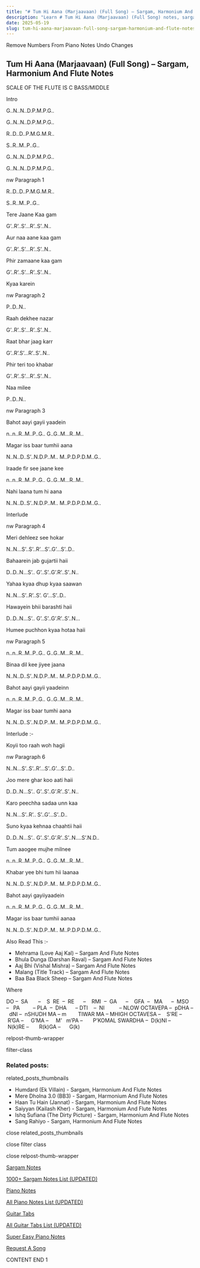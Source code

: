 ```yaml
---
title: "# Tum Hi Aana (Marjaavaan) (Full Song) – Sargam, Harmonium And Flute Notes"
description: "Learn # Tum Hi Aana (Marjaavaan) (Full Song) notes, sargam, harmonium notations and flute notes. Easy step-by-step tutorial for beginners."
date: 2025-05-19
slug: tum-hi-aana-marjaavaan-full-song-sargam-harmonium-and-flute-notes
---
```


Remove Numbers From Piano Notes
Undo Changes



## Tum Hi Aana (Marjaavaan) (Full Song) – Sargam, Harmonium And Flute Notes



SCALE OF THE FLUTE IS C BASS/MIDDLE



Intro



G..N..N..D.P.M.P.G..



G..N..N..D.P.M.P.G..



R..D..D..P.M.G.M.R..



S..R..M..P..G..



G..N..N..D.P.M.P.G..



G..N..N..D.P.M.P.G..



nw Paragraph 1

R..D..D..P.M.G.M.R..



S..R..M..P..G..



Tere Jaane Kaa gam



G’..R’..S’…R’..S’..N..



Aur naa aane kaa gam



G’..R’..S’…R’..S’..N..



Phir zamaane kaa gam



G’..R’..S’…R’..S’..N..



Kyaa karein

nw Paragraph 2



P..D..N..



Raah dekhee nazar



G’..R’..S’…R’..S’..N..



Raat bhar jaag karr



G’..R’.S’…R’..S’..N..



Phir teri too khabar



G’..R’..S’…R’..S’..N..



Naa milee



P..D..N..



nw Paragraph 3

Bahot aayi gayii yaadein



n..n..R..M..P..G.. G..G..M…R..M..



Magar iss baar tumhii aana



N..N..D..S’..N.D.P..M.. M..P.D.P.D.M..G..



Iraade fir see jaane kee



n..n..R..M..P..G.. G..G..M…R..M..



Nahi laana tum hi aana



N..N..D..S’..N.D.P..M.. M..P.D.P.D.M..G..



Interlude

nw Paragraph 4



Meri dehleez see hokar



N..N…S’..S’..R’…S’..G’…S’..D..



Bahaarein jab gujartii haii



D..D..N…S’.. G’..S’..G’.R’..S’..N..



Yahaa kyaa dhup kyaa saawan



N..N…S’..R’..S’. G’…S’..D..



Hawayein bhii barashti haii



D..D..N…S’.. G’..S’..G’.R’..S’..N…



Humee puchhon kyaa hotaa haii



nw Paragraph 5

n..n..R..M..P..G.. G..G..M…R..M..



Binaa dil kee jiyee jaana



N..N..D..S’..N.D.P..M.. M..P.D.P.D.M..G..



Bahot aayi gayii yaadeinn



n..n..R..M..P..G.. G..G..M…R..M..



Magar iss baar tumhi aana



N..N..D..S’..N.D.P..M.. M..P.D.P.D.M..G..



Interlude :-



Koyii too raah woh hagii

nw Paragraph 6



N..N…S’..S’..R’…S’..G’…S’..D..



Joo mere ghar koo aati haii



D..D..N…S’.. G’..S’..G’.R’..S’..N..



Karo peechha sadaa unn kaa



N..N…S’..R’.. S’..G’…S’..D..



Suno kyaa kehnaa chaahtii haii



D..D..N…S’.. G’..S’..G’.R’..S’..N….S’.N.D..



Tum aaogee mujhe milnee



n..n..R..M..P..G.. G..G..M…R..M..



Khabar yee bhi tum hii laanaa



N..N..D..S’..N.D.P..M.. M..P.D.P.D.M..G..



Bahot aayi gayiiyaadein



n..n..R..M..P..G.. G..G..M…R..M..



Magar iss baar tumhii aanaa



N..N..D..S’..N.D.P..M.. M..P.D.P.D.M..G..



Also Read This :-



* Mehrama (Love Aaj Kal) – Sargam And Flute Notes
* Bhula Dunga (Darshan Raval) – Sargam And Flute Notes
* Aaj Bhi (Vishal Mishra) – Sargam And Flute Notes
* Malang (Title Track) – Sargam And Flute Notes
* Baa Baa Black Sheep – Sargam And Flute Notes



Where



DO –  SA       –    S  RE  –  RE      –    RMI  –  GA      –    GFA  –   MA      –  MSO  –   PA         – PLA  –  DHA      – DTI    –  NI          – NLOW OCTAVEPA –  pDHA –  dNI –  nSHUDH MA – m        TIWAR MA – MHIGH OCTAVESA –    S’RE –     R’GA –     G’MA –     M’   m’PA –       P’KOMAL SWARDHA –  D(k)NI –       N(k)RE –       R(k)GA –      G(k)



relpost-thumb-wrapper

filter-class

### Related posts:

related_posts_thumbnails

* Humdard (Ek Villain) - Sargam, Harmonium And Flute Notes
* Mere Dholna 3.0 (BB3) - Sargam, Harmonium And Flute Notes
* Haan Tu Hain (Jannat) - Sargam, Harmonium And Flute Notes
* Saiyyan (Kailash Kher) - Sargam, Harmonium And Flute Notes
* Ishq Sufiana (The Dirty Picture) - Sargam, Harmonium And Flute Notes
* Sang Rahiyo - Sargam, Harmonium And Flute Notes

close related_posts_thumbnails

close filter class

close relpost-thumb-wrapper

[Sargam Notes](https://www.notationsworld.com/sargam-notes.html)

[1000+ Sargam Notes List (UPDATED)](https://www.notationsworld.com/all-songs-list-sargam-notes.html)

[Piano Notes](https://www.notationsworld.com/piano-notes.html)

[All Piano Notes List (UPDATED)](https://www.notationsworld.com/all-songs-list-piano-notes.html)

[Guitar Tabs](https://www.notationsworld.com/guitar-tabs.html)

[All Guitar Tabs List (UPDATED)](https://www.notationsworld.com/all-songs-list-guitar-tabs.html)

[Super Easy Piano Notes](https://studywall.in/)

[Request A Song](https://www.notationsworld.com/request-a-song.html)

CONTENT END 1

